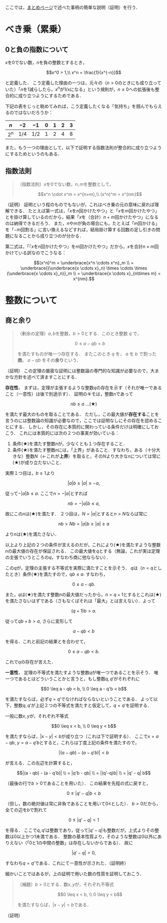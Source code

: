 ここでは，[まとめページ](summary.md)で述べた事柄の簡単な説明（証明）を行う．

# べき乗（累乗）
## 0と負の指数について
$`x`$を$`0`$でない数，$`n`$を負の整数とするとき，

```math
x^0 = 1,\\
x^n = \frac{1}{x^{-n}}
```

と定義した．
こう定義した理由の一つは，元々の（$`n>0`$のときにも成り立っていた）「$`n`$を$`1`$減らしたら，$`x^n`$が$`1/x`$になる」という規則が，$`n\leq 0`$への拡張後も整合的に成り立つようにするためである．

下記の表をじっと眺めてみれば，こう定義したくなる「気持ち」を掴んでもらえるのではないだろうか：

|$`n`$|$`-2`$|$`-1`$|$`0`$|$`1`$|$`2`$|$`3`$|
|----|----|----|----|----|----|----|
|$`2^n`$|$`1/4`$|$`1/2`$|$`1`$|$`2`$|$`4`$|$`8`$|

また，もう一つの理由として，以下で証明する指数法則が整合的に成り立つようにするためというのもある．

## 指数法則
> （指数法則）$`x`$を$`0`$でない数，$`n,m`$を整数として，
>
> ```math
> x^n \cdot x^m = x^{n+m},\\
> (x^n)^m = x^{nm}
> ```

（証明）
証明という程のものでもないが，これはべき乗の元の意味に戻れば理解できる．
たとえば第一式は，「$`x`$を$`n`$回かけたやつ」と「$`x`$を$`m`$回かけたやつ」とを掛け算しているのだから，結果「$`x`$を（合計）$`n+m`$回かけたやつ」になるのは納得できるだろう．
また，$`n`$や$`m`$が負の場合にも，たとえば「$`m`$回かける」を「$`-m`$回割る」に言い換えるなどすれば，結局掛け算する回数の足し引きの問題になることから成り立つのが分かる．

第二式は，「『$`x`$を$`n`$回かけたやつ』を$`m`$回かけたやつ」だから，$`x`$を合計$`n\times m`$回かけている訳なのでこうなる：

```math
(x^n)^m
= \underbrace{x^n \cdots x^n}_m \\
= \underbrace{(\underbrace{x \cdots x}_n) \times \cdots \times (\underbrace{x \cdots x}_n)}_m \\
= \underbrace{x \cdots x}_{n\times m} = x^{nm}.
```

# 整数について
## 商と余り
> （剰余の定理）$`a,b`$を整数，$`b>0`$とする．このとき整数 $q$ で，
>
> $$
> 0 \leq a - qb < b
> $$
> 
> を満たすものが唯一つ存在する．
> またこのとき $q$ を， $a$ を $b$ で割った**商**， $a-qb$ をその**余り**という．

（証明）
この定理の厳密な証明には整数論の専門的な知識が必要なので，大まかな方針を述べて済ますことにする．

**存在性．**
まずは，定理が主張するような整数$`q`$の存在を示す（それが唯一であること（一意性）は後で別途示す）．
証明のキモは，整数$`n`$であって

```math
nb \leq a \ ...(★)
```

を満たす最大のものを取ることである．
ただし，この最大値が**存在する**ことを言うのには整数論の知識が必要なので，ここでは証明なしにその存在を認めることにする．
しかし，その存在に本質的に関わっている条件だけは明確にしておこう．
これには本質的には次の２つの事実が効いている：

1. 条件(★)を満たす整数$`n`$が，少なくとも１つ存在すること．
2. 条件(★)を満たす整数$`n`$には，「上界」があること．すなわち，ある（十分大きな）整数$`N`$（←これが**上界**）を取ると，その$`N`$より大きな$`n`$については常に(★)が成り立たないこと．

実際１つ目は，$`b \geq 1`$より

```math
|a|b \geq |a| \geq -a,
```

従って$` -|a|b \leq a.`$ ここで$`n = -|a|`$とすれば

```math
nb = -|a|b \leq a,
```

故にこの$`n`$は(★)を満たす．
２つ目は，$`N=|a|`$とすると$`n>N`$ならば常に

```math
nb > Nb = |a|b \geq |a| \geq a
```

より$`n`$は(★)を満たさない．

以上より上記の２つの条件が言えるのだが，これにより(★)を満たすような整数$`n`$の最大値の存在が保証される．
この最大値を$`q`$とする（無論，これが実は定理の主張でいうところの$`q`$，すなわち商に他ならない）．

この$`q`$が，定理の主張する不等式を実際に満たすことを示そう．
$`q`$は（$`n=q`$としたとき）条件(★)を満たすので，$`qb \leq a.`$ すなわち，

```math
0 \leq a - qb.
```

また，$`q`$は(★)を満たす整数$`n`$の最大値だったから，$`n = q + 1`$とするとこれは(★)を満たさないはずである（さもなくばそれは「最大」とは言えない）．よって


```math
(q+1)b > a.
```

従って$`qb + b > a,`$ さらに変形して

```math
a - qb < b
```

を得る．これと前記の結果とを合わせて，

```math
0 \leq a- qb < b.
```

これで$`q`$の存在が言えた．

**一意性．**
定理の不等式を満たすような整数$`q`$が唯一つであることを示そう．
唯一つであるとはどういうことかと言うと，もし整数$`q, q'`$がそれぞれに

```math
0 \leq a - qb < b, \\
0 \leq a - q'b < b
```

を満たすならば，必ず$`q = q'`$でなければならないということである．
よって以下，整数$`q, q'`$が上記２つの不等式を満たすと仮定して，$`q = q'`$を証明する．

一般に数$`x,y`$が，それぞれ不等式

```math
0 \leq x < b, \\
0 \leq y < b
```

を満たすならば，$`|x-y|<b`$が成り立つ（これは下で証明する）．
ここで$`x= a - qb,\ y= a - q'b`$とすると，これらは丁度上記の条件を満たすので，

```math
|(a - qb) - (a - q'b)| < b
```

が言える．この左辺を計算すると，

```math
|(a - qb) - (a - q'b)| \\
= |q'b - qb| \\
= |(q'-q)b| \\
= |q' - q| b
```

（最後の行で$`b>0`$であることを用いた）．
この結果を先程の式に戻すと，

```math
0 \leq |q' - q| b < b
```

（但し，数の絶対値は常に非負であることを用いて$`0 \leq`$とした）．
$`b>0`$だから，全ての辺を$`b`$で割れて

```math
0 \leq |q' - q| < 1
```

を得る．
ここで$`q, q'`$は整数であり，従って$`|q' - q|`$も整数だが，上式よりその整数は$`0`$以上かつ$`1`$未満である．
整数の基本性質より，そのような整数は$`0`$以外にありえない（「$`0`$と$`1`$の中間の整数」は存在しないからである）．
故に

```math
|q' - q| = 0,
```

すなわち$`q=q'`$である．これにて一意性が示された．（証明終）

細かいことではあるが，上の証明で用いた数の性質を証明しておこう．

> （補題）$`b>0`$とする．数$`x,y`$が，それぞれ不等式
> ```math
> 0 \leq x < b, \\
> 0 \leq y < b
> ```
> を満たすならば，$`|x-y|<b`$である．

（証明）
